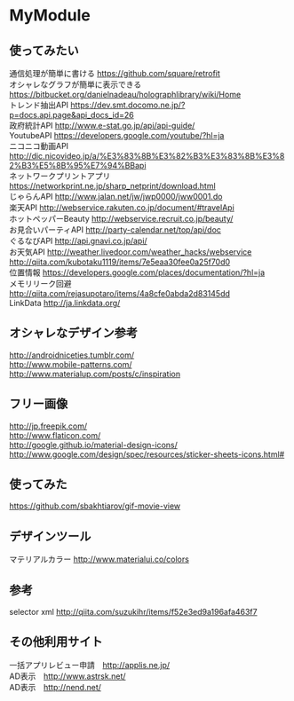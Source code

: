 # MyModule
## 使ってみたい
通信処理が簡単に書ける
https://github.com/square/retrofit
<br>
オシャレなグラフが簡単に表示できる
https://bitbucket.org/danielnadeau/holographlibrary/wiki/Home
<br>
トレンド抽出API
https://dev.smt.docomo.ne.jp/?p=docs.api.page&api_docs_id=26
<br>
政府統計API
http://www.e-stat.go.jp/api/api-guide/
<br>
YoutubeAPI
https://developers.google.com/youtube/?hl=ja
<br>
ニコニコ動画API
http://dic.nicovideo.jp/a/%E3%83%8B%E3%82%B3%E3%83%8B%E3%82%B3%E5%8B%95%E7%94%BBapi
<br>
ネットワークプリントアプリ
https://networkprint.ne.jp/sharp_netprint/download.html
<br>
じゃらんAPI
http://www.jalan.net/jw/jwp0000/jww0001.do
<br>
楽天API
http://webservice.rakuten.co.jp/document/#travelApi
<br>
ホットペッパーBeauty
http://webservice.recruit.co.jp/beauty/
<br>
お見合いパーティAPI
http://party-calendar.net/top/api/doc
<br>
ぐるなびAPI
http://api.gnavi.co.jp/api/
<br>
お天気API
http://weather.livedoor.com/weather_hacks/webservice
<br>
http://qiita.com/kubotaku1119/items/7e5eaa30fee0a25f70d0
<br>
位置情報
https://developers.google.com/places/documentation/?hl=ja
<br>
メモリリーク回避
http://qiita.com/rejasupotaro/items/4a8cfe0abda2d83145dd
<br>
LinkData
http://ja.linkdata.org/
<br>

## オシャレなデザイン参考
http://androidniceties.tumblr.com/
<br>
http://www.mobile-patterns.com/
<br>
http://www.materialup.com/posts/c/inspiration

## フリー画像
http://jp.freepik.com/
<br>
http://www.flaticon.com/
<br>
http://google.github.io/material-design-icons/
<br>
http://www.google.com/design/spec/resources/sticker-sheets-icons.html#


## 使ってみた
https://github.com/sbakhtiarov/gif-movie-view

## デザインツール
マテリアルカラー
http://www.materialui.co/colors

## 参考
selector xml
http://qiita.com/suzukihr/items/f52e3ed9a196afa463f7

## その他利用サイト
一括アプリレビュー申請　http://applis.ne.jp/
<br>
AD表示　http://www.astrsk.net/
<br>
AD表示　http://nend.net/
